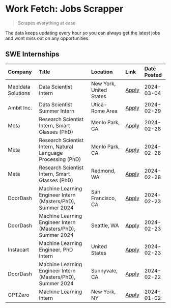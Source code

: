 # Work Fetch: Jobs Scrapper
> Scrapes everything at ease

The data keeps updating every hour so you can always get the latest jobs and wont miss out on any opportunities.

## SWE Internships
<!--START_SECTION:workfetch-->
| Company            | Title                                                        | Location                | Link                                                                                                                                                                                                                                                                 | Date Posted   |
|:-------------------|:-------------------------------------------------------------|:------------------------|:---------------------------------------------------------------------------------------------------------------------------------------------------------------------------------------------------------------------------------------------------------------------|:--------------|
| Medidata Solutions | Data Scientist Intern                                        | New York, United States | [Apply](https://www.linkedin.com/jobs/view/data-scientist-intern-at-medidata-solutions-3810253704?position=5&pageNum=0&refId=kY4OkPQoJIb4eHq6WlRDZw%3D%3D&trackingId=m%2F4ezybjAlCqxAwsNyqhBw%3D%3D&trk=public_jobs_jserp-result_search-card)                        | 2024-03-04    |
| Ambit Inc.         | Data Scientist Summer Intern                                 | Utica-Rome Area         | [Apply](https://www.linkedin.com/jobs/view/data-scientist-summer-intern-at-ambit-inc-3843121918?position=12&pageNum=0&refId=kY4OkPQoJIb4eHq6WlRDZw%3D%3D&trackingId=vYyOW9ODg%2BYI9uLttZwNmw%3D%3D&trk=public_jobs_jserp-result_search-card)                         | 2024-02-29    |
| Meta               | Research Scientist Intern, Smart Glasses (PhD)               | Menlo Park, CA          | [Apply](https://www.linkedin.com/jobs/view/research-scientist-intern-smart-glasses-phd-at-meta-3811308332?position=10&pageNum=0&refId=kY4OkPQoJIb4eHq6WlRDZw%3D%3D&trackingId=1veK0jqZ6%2FcVvqwIttKfpA%3D%3D&trk=public_jobs_jserp-result_search-card)               | 2024-02-28    |
| Meta               | Research Scientist Intern, Natural Language Processing (PhD) | Menlo Park, CA          | [Apply](https://www.linkedin.com/jobs/view/research-scientist-intern-natural-language-processing-phd-at-meta-3811306149?position=13&pageNum=0&refId=kY4OkPQoJIb4eHq6WlRDZw%3D%3D&trackingId=9B590TjHaFLJthAtYOrhtw%3D%3D&trk=public_jobs_jserp-result_search-card)   | 2024-02-28    |
| Meta               | Research Scientist Intern, Smart Glasses (PhD)               | Redmond, WA             | [Apply](https://www.linkedin.com/jobs/view/research-scientist-intern-smart-glasses-phd-at-meta-3811304794?position=14&pageNum=0&refId=kY4OkPQoJIb4eHq6WlRDZw%3D%3D&trackingId=JmgIeORpVOEys6HQGgDz1g%3D%3D&trk=public_jobs_jserp-result_search-card)                 | 2024-02-28    |
| DoorDash           | Machine Learning Engineer Intern (Masters/PhD), Summer 2024  | San Francisco, CA       | [Apply](https://www.linkedin.com/jobs/view/machine-learning-engineer-intern-masters-phd-summer-2024-at-doordash-3736457737?position=3&pageNum=0&refId=kY4OkPQoJIb4eHq6WlRDZw%3D%3D&trackingId=9cn7vTNFHY1xEFlS272tjw%3D%3D&trk=public_jobs_jserp-result_search-card) | 2024-02-23    |
| DoorDash           | Machine Learning Engineer Intern (Masters/PhD), Summer 2024  | Seattle, WA             | [Apply](https://www.linkedin.com/jobs/view/machine-learning-engineer-intern-masters-phd-summer-2024-at-doordash-3736455966?position=4&pageNum=0&refId=kY4OkPQoJIb4eHq6WlRDZw%3D%3D&trackingId=ddqFUhJFAq4v0GolrTP52Q%3D%3D&trk=public_jobs_jserp-result_search-card) | 2024-02-23    |
| Instacart          | Machine Learning Engineer, PhD Intern                        | United States           | [Apply](https://www.linkedin.com/jobs/view/machine-learning-engineer-phd-intern-at-instacart-3815634369?position=6&pageNum=0&refId=kY4OkPQoJIb4eHq6WlRDZw%3D%3D&trackingId=1Bf4wJ2iRHAhJCWIqRRDqw%3D%3D&trk=public_jobs_jserp-result_search-card)                    | 2024-02-23    |
| DoorDash           | Machine Learning Engineer Intern (Masters/PhD), Summer 2024  | Sunnyvale, CA           | [Apply](https://www.linkedin.com/jobs/view/machine-learning-engineer-intern-masters-phd-summer-2024-at-doordash-3736454973?position=2&pageNum=0&refId=kY4OkPQoJIb4eHq6WlRDZw%3D%3D&trackingId=ScmK3O6CTLClpUWEm4LtBQ%3D%3D&trk=public_jobs_jserp-result_search-card) | 2024-02-22    |
| GPTZero            | Machine Learning Intern                                      | New York, NY            | [Apply](https://www.linkedin.com/jobs/view/machine-learning-intern-at-gptzero-3796844451?position=11&pageNum=0&refId=kY4OkPQoJIb4eHq6WlRDZw%3D%3D&trackingId=wVQOMGnQ1jZ8xLl1gXklTQ%3D%3D&trk=public_jobs_jserp-result_search-card)                                  | 2024-01-02    |
<!--END_SECTION:workfetch-->
